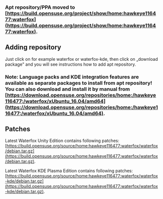 ### Apt repository/PPA moved to [https://build.opensuse.org/project/show/home:hawkeye116477:waterfox](https://build.opensuse.org/project/show/home:hawkeye116477:waterfox).

## Adding repository
Just click on for example waterfox or waterfox-kde, then click on „download package" and you will see instructions how to add apt repository.

### Note: Language packs and KDE integration features are available as separate packages to install from apt repository! You can also download and install it by manual from [https://download.opensuse.org/repositories/home:/hawkeye116477:/waterfox/xUbuntu_16.04/amd64](https://download.opensuse.org/repositories/home:/hawkeye116477:/waterfox/xUbuntu_16.04/amd64).

## Patches
Latest Waterfox Unity Edition contains following patches: [https://build.opensuse.org/source/home:hawkeye116477:waterfox/waterfox/debian.tar.gz](https://build.opensuse.org/source/home:hawkeye116477:waterfox/waterfox/debian.tar.gz).

Latest Waterfox KDE Plasma Edition contains following patches: [https://build.opensuse.org/source/home:hawkeye116477:waterfox/waterfox-kde/debian.tar.gz](https://build.opensuse.org/source/home:hawkeye116477:waterfox/waterfox-kde/debian.tar.gz).
